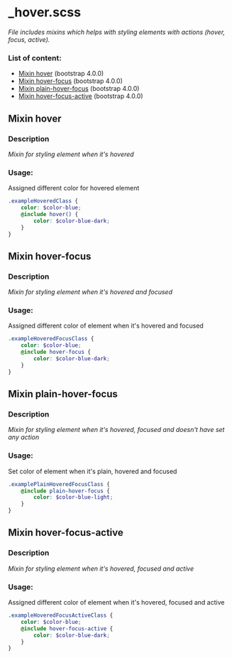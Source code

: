 # _hover.scss
_File includes mixins which helps with styling elements with actions (hover, focus, active)._

### List of content:

- [Mixin hover](#mixin-hover) (bootstrap 4.0.0)
- [Mixin hover-focus](#mixin-hover-focus) (bootstrap 4.0.0)
- [Mixin plain-hover-focus](#mixin-plain-hover-focus) (bootstrap 4.0.0)
- [Mixin hover-focus-active](#mixin-hover-focus-active) (bootstrap 4.0.0)


## Mixin hover

### Description
_Mixin for styling element when it's hovered_

### Usage: 
Assigned different color for hovered element

```scss
.exampleHoveredClass {
    color: $color-blue;
    @include hover() {
        color: $color-blue-dark;
    }
}
```


## Mixin hover-focus

### Description
_Mixin for styling element when it's hovered and focused_

### Usage: 
Assigned different color of element when it's hovered and focused

```scss
.exampleHoveredFocusClass {
    color: $color-blue;
    @include hover-focus {
        color: $color-blue-dark;
    }
}
```


## Mixin plain-hover-focus

### Description
_Mixin for styling element when it's hovered, focused and doesn't have set any action_

### Usage: 
Set color of element when it's plain, hovered and focused

```scss
.examplePlainHoveredFocusClass {
    @include plain-hover-focus {
        color: $color-blue-light;
    }
}
```


## Mixin hover-focus-active

### Description
_Mixin for styling element when it's hovered, focused and active_

### Usage: 
Assigned different color of element when it's hovered, focused and active

```scss
.exampleHoveredFocusActiveClass {
    color: $color-blue;
    @include hover-focus-active {
        color: $color-blue-dark;
    }
}
```
